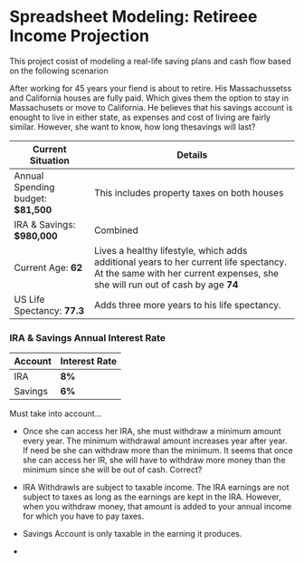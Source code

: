 # Spreadsheet Modeling: Retireee Income Projection

This project cosist of modeling a real-life saving plans and cash flow based on the following scenarion

After working for 45 years your fiend is about to retire. His Massachussetss and California houses are fully paid. Which gives them the option to stay in Massachusets or move to California. He believes that his savings account is enought to live in either state, as expenses and cost of living are fairly similar. However, she want to know, how long thesavings will last?


| Current Situation                       | Details
|---------------------------------| -------------------------------------------------------------------------------------------------------------------------------- |
| Annual Spending budget: **$81,500**     | This includes property taxes on both houses                                                                          |
| IRA & Savings: **$980,000**         | Combined                                                                                                                           |  
| Current Age: **62**                 | Lives a healthy lifestyle, which adds additional years to her current life spectancy. At the same with her current expenses, she she will run out of cash by age **74**  |  
| US Life Spectancy: **77.3**         | Adds three more years to his life spectancy.                                                                                      |
### IRA & Savings Annual Interest Rate

| Account | Interest Rate |
| --- | --- | 
| IRA | **8%** | 
| Savings | **6%** |

Must take into account... 

- Once she can access her IRA, she must withdraw a minimum amount every year. The minimum withdrawal amount increases year after year. If need be she can withdraw more than the minimum.  It seems that once she can access her IR, she  will have to withdraw more money than the minimum since she will be out of cash. Correct?

- IRA Withdrawls are subject to taxable income. The IRA earnings are not subject to taxes as long as the earnings are kept in the IRA. However, when you withdraw money, that amount is added to your annual income for which you have to pay taxes.

- Savings Account is only taxable in the earning it produces.
- 






